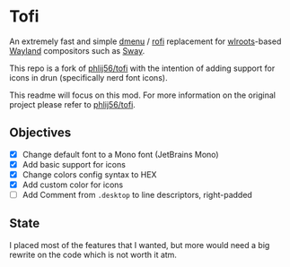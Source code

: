 # Tofi

An extremely fast and simple [dmenu](https://tools.suckless.org/dmenu/) /
[rofi](https://github.com/davatorium/rofi) replacement for
[wlroots](https://gitlab.freedesktop.org/wlroots/wlroots)-based
[Wayland](https://wayland.freedesktop.org/) compositors such as
[Sway](https://github.com/swaywm/sway/).

This repo is a fork of [phlij56/tofi](https://github.com/phlij56/tofi) with the
intention of adding support for icons in drun (specifically nerd font icons).

This readme will focus on this mod. For more information on the original project please refer to [phlij56/tofi](https://github.com/phlij56/tofi).

## Objectives

- [x] Change default font to a Mono font (JetBrains Mono) 
- [x] Add basic support for icons
- [x] Change colors config syntax to HEX
- [x] Add custom color for icons
- [ ] Add Comment from `.desktop` to line descriptors, right-padded

## State

I placed most of the features that I wanted, but more would need a big rewrite on the code which is not worth it atm.
